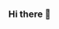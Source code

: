 ### Hi there 👋

<!--
**clondon/clondon** is a ✨ _special_ ✨ repository because its `README.md` (this file) appears on your GitHub profile.

Here are some ideas to get you started:

- 🔭 I’m currently working on Hugo, Go and Python
- 🌱 I’m currently learning Hugo, Go Python
- 👯 I’m looking to collaborate on the same as above
- 🤔 I’m looking for help with workflow ideas, IT Security analysis scripts
- 💬 Ask me about IT Security
- 📫 How to reach me: me.charleslondon.online
- ⚡ Fun fact: I stared my career as a musician.
-->
